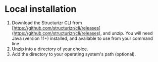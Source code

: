 # Local installation

1. Download the Structurizr CLI from [https://github.com/structurizr/cli/releases](https://github.com/structurizr/cli/releases), and unzip. You will need Java (version 11+) installed, and available to use from your command line.
2. Unzip into a directory of your choice.
3. Add the directory to your operating system's path (optional).

